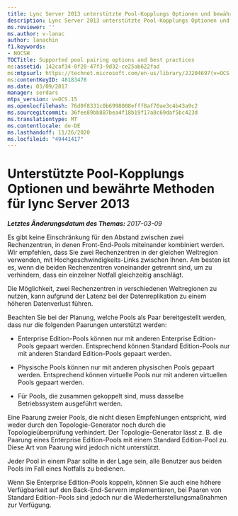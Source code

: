 ```yaml
---
title: Lync Server 2013 unterstützte Pool-Kopplungs Optionen und bewährte Methoden
description: Lync Server 2013 unterstützte Pool-Kopplungs Optionen und bewährte Methoden.
ms.reviewer: ''
ms.author: v-lanac
author: lanachin
f1.keywords:
- NOCSH
TOCTitle: Supported pool pairing options and best practices
ms:assetid: 142caf34-0f20-47f3-9d32-ce25ab622fad
ms:mtpsurl: https://technet.microsoft.com/en-us/library/JJ204697(v=OCS.15)
ms:contentKeyID: 48183478
ms.date: 03/09/2017
manager: serdars
mtps_version: v=OCS.15
ms.openlocfilehash: 76d0f8331c0b6998008efff8af70ae3c4b43a9c2
ms.sourcegitcommit: 36fee89bb887bea4f18b19f17a8c69daf5bc423d
ms.translationtype: MT
ms.contentlocale: de-DE
ms.lasthandoff: 11/26/2020
ms.locfileid: "49441417"
---
```

# <a name="supported-pool-pairing-options-and-best-practices-for-lync-server-2013"></a>Unterstützte Pool-Kopplungs Optionen und bewährte Methoden für lync Server 2013

<div data-xmlns="http://www.w3.org/1999/xhtml">

<div class="topic" data-xmlns="http://www.w3.org/1999/xhtml" data-msxsl="urn:schemas-microsoft-com:xslt" data-cs="https://msdn.microsoft.com/">

<div data-asp="https://msdn2.microsoft.com/asp">



</div>

<div id="mainSection">

<div id="mainBody">

<span> </span>

_**Letztes Änderungsdatum des Themas:** 2017-03-09_

Es gibt keine Einschränkung für den Abstand zwischen zwei Rechenzentren, in denen Front-End-Pools miteinander kombiniert werden. Wir empfehlen, dass Sie zwei Rechenzentren in der gleichen Weltregion verwenden, mit Hochgeschwindigkeits-Links zwischen Ihnen. Am besten ist es, wenn die beiden Rechenzentren voneinander getrennt sind, um zu verhindern, dass ein einzelner Notfall gleichzeitig anschlägt.

Die Möglichkeit, zwei Rechenzentren in verschiedenen Weltregionen zu nutzen, kann aufgrund der Latenz bei der Datenreplikation zu einem höheren Datenverlust führen.

Beachten Sie bei der Planung, welche Pools als Paar bereitgestellt werden, dass nur die folgenden Paarungen unterstützt werden:

  - Enterprise Edition-Pools können nur mit anderen Enterprise Edition-Pools gepaart werden. Entsprechend können Standard Edition-Pools nur mit anderen Standard Edition-Pools gepaart werden.

  - Physische Pools können nur mit anderen physischen Pools gepaart werden. Entsprechend können virtuelle Pools nur mit anderen virtuellen Pools gepaart werden.

  - Für Pools, die zusammen gekoppelt sind, muss dasselbe Betriebssystem ausgeführt werden.

Eine Paarung zweier Pools, die nicht diesen Empfehlungen entspricht, wird weder durch den Topologie-Generator noch durch die Topologieüberprüfung verhindert. Der Topologie-Generator lässt z. B. die Paarung eines Enterprise Edition-Pools mit einem Standard Edition-Pool zu. Diese Art von Paarung wird jedoch nicht unterstützt.

Jeder Pool in einem Paar sollte in der Lage sein, alle Benutzer aus beiden Pools im Fall eines Notfalls zu bedienen.

Wenn Sie Enterprise Edition-Pools koppeln, können Sie auch eine höhere Verfügbarkeit auf den Back-End-Servern implementieren, bei Paaren von Standard Edition-Pools sind jedoch nur die Wiederherstellungsmaßnahmen zur Verfügung.

</div>

<span> </span>

</div>

</div>

</div>

